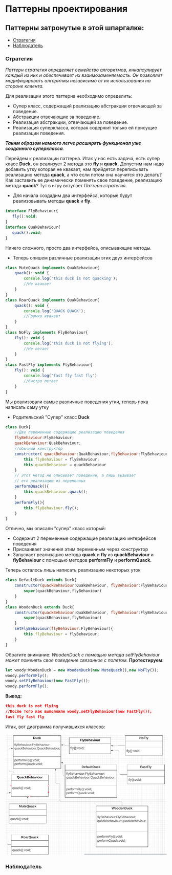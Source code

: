 # Паттерны проектирования
## Паттерны затронутые в этой шпаргалке:
- [Стратегия](#стратегия)
- [Наблюдатель](#наблюдатель)

### Стратегия

 *Паттерн стратегия определяет семейство алгоритмов, инкапсулирует каждый из них и обеспечивает их взаимозаменяемость. Он позволяет модифицировать алгоритмы независимо от их использования на стороне клиента.*

 Для реализации этого паттерна необходимо определить:
 - Супер класс, содержащий реализацию абстракции отвечающей за поведение.
 - Абстракции отвечающие за поведение.
 - Реализация абстракции, отвечающей за поведение.
 - Реализация суперкласса, которая содержит только ей присущие реализации поведения.
 
 _**Таким образом намного легче расширять функционал уже созданного суперкласса**._

 Перейдем к реализации паттерна.
 Итак у нас есть задача, есть супер класс **Duck**, он реализует 2 метода это **fly** и **quack**. Допустим нам надо добавить утку которая не квакает, нам прийдется переписывать реализацию метода **quack**, а что если потом она научится это делать? Как заставить ее динамически поменять свое поведение, реализацию метода **quack**? Тут в игру вступает *Паттерн стратегия*.
 - Для начала создадим два интерфейса, которые будут реализовывать методы **quack** и **fly**.
 ```javascript
interface FlyBehaviour{
    fly():void;
}
interface QuakBehaviour{
    quack():void;
}
 ```
Ничего сложного, просто два интерфейса, описывающие методы.
- Теперь опишем различные реализации этих двух интерфейсов
```javascript
class MuteQuack implements QuakBehaviour{
    quack(): void {
        console.log('this duck is not quacking');
        //Не квакает
    }
}
class RoarQuack implements QuakBehaviour{
    quack(): void {
        console.log('QUACK QUACK');
        //Громко квакает
    }
}
class NoFly implements FlyBehaviour{
    fly(): void {
        console.log('this duck is not flying');
        //Не летает
    }
}
class FastFly implements FlyBehaviour{
    fly(): void {
        console.log('fast fly fast fly')
        //быстро летает
    }
}
```
Мы реализовали самые различные поведения утки, теперь пока написать саму утку
- Родительский "Супер" класс **Duck**
```javascript
class Duck{
    //Две переменные содержащие реализацию поведения
    flyBehaviour:FlyBehaviour;
    quackBehaviour:QuakBehaviour;
    //обычный конструктор
    constructor( quackBehaviour:QuakBehaviour,flyBehaviour:FlyBehaviour){
        this.flyBehaviour = flyBehaviour;
        this.quackBehaviour = quackBehaviour
    }
    // Этот метод не описывает поведение, а лишь вызывает
    // его реализацию из переменных 
    performQuack(){
        this.quackBehaviour.quack();
    }
    performFly(){
        this.flyBehaviour.fly();
    }
}
```
Отлично, мы описали "супер" класс который:
- Содержит 2 переменные содержащие реализацию интерфейсов поведения
- Присваивает значения этим переменным через конструктор
- Запускает реализацию метода **quack** и **fly** из **quackBehaviour** и **flyBehaviour** с помощью методов **performFly** и **performQuack.**

Теперь осталось лишь написать реализацию некоторых уток

```javascript 
class DefaultDuck extends Duck{
    constructor(quackBehaviour:QuakBehaviour, flyBehaviour:FlyBehaviour){
        super(quackBehaviour,flyBehaviour)
    }
}
class WoodenDuck extends Duck{
    constructor(quackBehaviour:QuakBehaviour, flyBehaviour:FlyBehaviour){
        super(quackBehaviour,flyBehaviour)
    }
    setFlyBehaviour(flyBehaviour:FlyBehaviour){
        this.flyBehaviour = flyBehaviour;
    }
}

```
Обратите внимание: *WoodenDuck с помощью метода setFlyBehaviour может поменять свое поведение связанное с полетом.*
**Протестируем**:
```javascript
let woody:WoodenDuck = new WoodenDuck(new MuteQuack(),new NoFly());
woody.performFly();
woody.setFlyBehaviour(new FastFly());
woody.performFly();
```
**Вывод:**
```json
this duck is not flying
//После того как выполнили woody.setFlyBehaviour(new FastFly());
fast fly fast fly
```
Итак, вот диаграмма получившихся классов:

![First UML](/documentation/uml_first.png)


### Наблюдатель